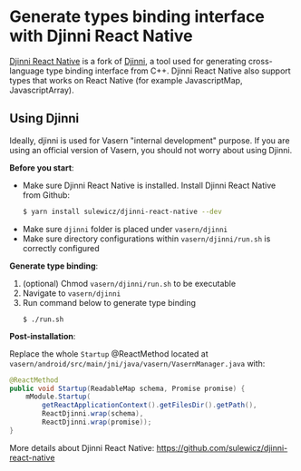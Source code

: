 # Generate types binding interface with Djinni React Native

[Djinni React Native](https://github.com/sulewicz/djinni-react-native) is a fork of [Djinni](https://github.com/dropbox/djinni), a tool used for generating cross-language type binding interface from C++. Djinni React Native also support types that works on React Native (for example JavascriptMap, JavascriptArray).

## Using Djinni

Ideally, djinni is used for Vasern "internal development" purpose. 
If you are using an official version of Vasern, you should not worry about using Djinni.

**Before you start**:

- Make sure Djinni React Native is installed. Install Djinni React Native from Github:
    ```sh
    $ yarn install sulewicz/djinni-react-native --dev
    ```
- Make sure `djinni` folder is placed under `vasern/djinni`
- Make sure directory configurations within `vasern/djinni/run.sh` is correctly configured


**Generate type binding**:

1. (optional) Chmod `vasern/djinni/run.sh` to be executable
2. Navigate to `vasern/djinni`
3. Run command below to generate type binding
    ```ssh
    $ ./run.sh
    ```

**Post-installation**:

Replace the whole `Startup` @ReactMethod located at `vasern/android/src/main/jni/java/vasern/VasernManager.java` with:

```java
@ReactMethod
public void Startup(ReadableMap schema, Promise promise) {
    mModule.Startup(
        getReactApplicationContext().getFilesDir().getPath(),
        ReactDjinni.wrap(schema), 
        ReactDjinni.wrap(promise));
}
```


More details about Djinni React Native: https://github.com/sulewicz/djinni-react-native